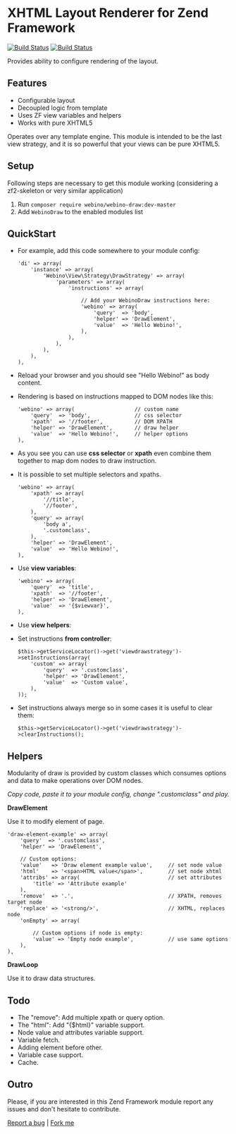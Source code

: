 # XHTML Layout Renderer for Zend Framework 

[![Build Status](https://secure.travis-ci.org/webino/WebinoDraw.png?branch=master)](http://travis-ci.org/webino/WebinoDraw "Master")
[![Build Status](https://secure.travis-ci.org/webino/WebinoDraw.png?branch=develop)](http://travis-ci.org/webino/WebinoDraw "Develop")

Provides ability to configure rendering of the layout.

## Features

- Configurable layout
- Decoupled logic from template
- Uses ZF view variables and helpers
- Works with pure XHTML5

Operates over any template engine. This module is intended to be the last view strategy, and it is so powerful that your views can be pure XHTML5.

## Setup

Following steps are necessary to get this module working (considering a zf2-skeleton or very similar application)

  1. Run `composer require webino/webino-draw:dev-master`
  2. Add `WebinoDraw` to the enabled modules list

## QuickStart

  - For example, add this code somewhere to your module config:

        'di' => array(
            'instance' => array(
                'Webino\View\Strategy\DrawStrategy' => array(
                    'parameters' => array(
                        'instructions' => array(

                            // Add your WebinoDraw instructions here:
                            'webino' => array(
                                'query'  => 'body',
                                'helper' => 'DrawElement',
                                'value'  => 'Hello Webino!',
                            ),
                        ),
                    ),
                ),
            ),
        ),

  - Reload your browser and you should see "Hello Webino!" as body content.
  - Rendering is based on instructions mapped to DOM nodes like this:

        'webino' => array(                   // custom name
            'query'  => 'body',              // css selector
            'xpath'  => '//footer',          // DOM XPATH
            'helper' => 'DrawElement',       // draw helper
            'value'  => 'Hello Webino!',     // helper options
        ),

  - As you see you can use **css selector** or **xpath** even combine them together to map dom nodes to draw instruction.
  - It is possible to set multiple selectors and xpaths.

        'webino' => array(                  
            'xpath' => array(
                '//title',
                '//footer',
            ),
            'query' => array(
                'body a',
                '.customclass',
            ),
            'helper' => 'DrawElement',  
            'value'  => 'Hello Webino!',
        ),

  - Use **view variables**:

        'webino' => array(
            'query'  => 'title',
            'xpath'  => '//footer',
            'helper' => 'DrawElement',
            'value'  => '{$viewvar}',
        ),

  - Use **view helpers**:



  - Set instructions **from controller**:

        $this->getServiceLocator()->get('viewdrawstrategy')->setInstructions(array(
            'custom' => array(
                'query'  => '.customclass',
                'helper' => 'DrawElement',
                'value'  => 'Custom value',
            ),
        ));

  - Set instructions always merge so in some cases it is useful to clear them:

        $this->getServiceLocator()->get('viewdrawstrategy')->clearInstructions();

## Helpers

Modularity of draw is provided by custom classes which consumes options and data to make operations over DOM nodes.

*Copy code, paste it to your module config, change ".customclass" and play.*

**DrawElement**

Use it to modify element of page.

    'draw-element-example' => array(
        'query'  => '.customclass',         
        'helper' => 'DrawElement',  

        // Custom options:
        'value'   => 'Draw element example value',     // set node value
        'html'    => '<span>HTML value</span>',        // set node xhtml
        'attribs' => array(                            // set attributes
            'title' => 'Attribute example'
        ),
        'remove'  => '.',                              // XPATH, removes target node
        'replace' => '<strong/>',                      // XHTML, replaces node
        'onEmpty' => array(

            // Custom options if node is empty:
            'value' => 'Empty node example',           // use same options
        ),
    ),

**DrawLoop**

Use it to draw data structures.

## Todo


  - The "remove": Add multiple xpath or query option.
  - The "html": Add "{$html}" variable support.
  - Node value and attributes variable support.
  - Variable fetch.
  - Adding element before other.
  - Variable case support.
  - Cache.

## Outro

Please, if you are interested in this Zend Framework module report any issues and don't hesitate to contribute.

[Report a bug](https://github.com/webino/WebinoDraw/issues) | [Fork me](https://github.com/webino/WebinoDraw)

